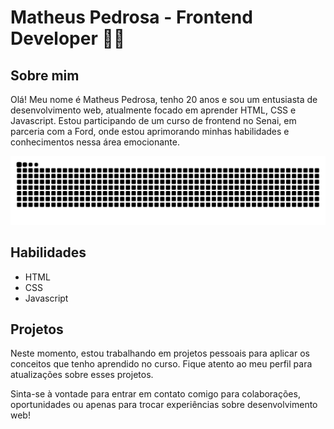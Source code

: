 # Matheus Pedrosa - Frontend Developer 👨‍💻

## Sobre mim
Olá! Meu nome é Matheus Pedrosa, tenho 20 anos e sou um entusiasta de desenvolvimento web, atualmente focado em aprender HTML, CSS e Javascript. Estou participando de um curso de frontend no Senai, em parceria com a Ford, onde estou aprimorando minhas habilidades e conhecimentos nessa área emocionante.

<div align="center">
<picture>
  <source media="(prefers-color-scheme: dark)" srcset="https://raw.githubusercontent.com/Omatheuspedrosa/Omatheuspedrosa/output/github-contribution-grid-snake-dark.svg">
  <source media="(prefers-color-scheme: light)" srcset="https://raw.githubusercontent.com/Omatheuspedrosa/Omatheuspedrosa/output/github-contribution-grid-snake.svg">
  <img alt="github-snake" src="https://raw.githubusercontent.com/Omatheuspedrosa/Omatheuspedrosa/output/github-contribution-grid-snake.svg">
</picture>
</div>

## Habilidades 
- HTML
- CSS
- Javascript

## Projetos 
Neste momento, estou trabalhando em projetos pessoais para aplicar os conceitos que tenho aprendido no curso. Fique atento ao meu perfil para atualizações sobre esses projetos.

Sinta-se à vontade para entrar em contato comigo para colaborações, oportunidades ou apenas para trocar experiências sobre desenvolvimento web!
